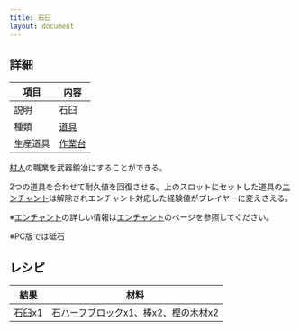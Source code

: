 ```yaml
---
title: 石臼
layout: document
---
```

## 詳細

|項目|内容|
|---|---|
|説明|石臼|
|種類|[道具](道具)|
|生産道具|[作業台](作業台)|

[村人](村人)の職業を武器鍛冶にすることができる。

2つの道具を合わせて耐久値を回復させる。上のスロットにセットした道具の[エンチャント](エンチャント)は解除されエンチャント対応した経験値がプレイヤーに変えさえる。

※[エンチャント](エンチャント)の詳しい情報は[エンチャント](エンチャント)のページを参照してください。

※PC版では砥石

## レシピ

|結果|材料|
|---|---|
|[石臼](石臼)x1|[石ハーフブロック](石ハーフブロック)x1、[棒](棒)x2、[樫の木材](樫の木材)x2|


